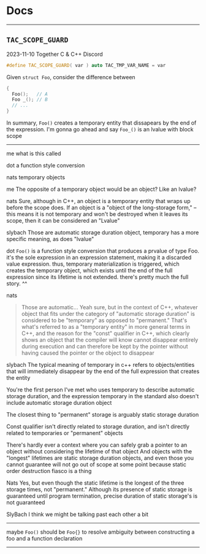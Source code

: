 # Docs

---

## `TAC_SCOPE_GUARD`

2023-11-10 Together C & C++ Discord

```cpp
#define TAC_SCOPE_GUARD( var ) auto TAC_TMP_VAR_NAME = var
```

Given `struct Foo`, consider the difference between

```cpp
{
  Foo();   // A
  Foo _(); // B
  // ...
}
```

In summary, `Foo()` creates a temporary entity that dissapears by the end of the expression.
I'm gonna go ahead and say `Foo_()` is an lvalue with block scope

---

me
  what is this called

dot
  a function style conversion

nats
  temporary objects

me
  The opposite of a temporary object would be an object? Like an lvalue?

nats
  Sure, although in C++, an object is a temporary entity that wraps up before the scope does. If an object is a "object of the long-storage form," – this means it is not temporary and won't be destroyed when it leaves its scope, then it can be considered an "Lvalue"

slybach
  Those are automatic storage duration object, temporary has a more specific meaning, as does "lvalue"

dot
  `Foo()` is a function style conversion that produces a prvalue of type Foo. it's the sole expression in an expression statement, making it a discarded value expression. thus, temporary materialization is triggered, which creates the temporary object, which exists until the end of the full expression since its lifetime is not extended. there's pretty much the full story. ^^ 

nats
  > Those are automatic...
  Yeah sure, but in the context of C++, whatever object that fits under the category of "automatic storage duration" is considered to be "temporary" as opposed to "permanent." That's what's referred to as a "temporary entity" in more general terms in C++, and the reason for the "const" qualifier in C++, which clearly shows an object that the compiler will know cannot disappear entirely during execution and can therefore be kept by the pointer without having caused the pointer or the object to disappear

slybach
  The typical meaning of temporary in c++ refers to objects/entities that will immediately disappear by the end of the full expression that creates the entity

  You're the first person I've met who uses temporary to describe automatic storage duration, and the expression temporary in the standard also doesn't include automatic storage duration object

  The closest thing to "permanent" storage is arguably static storage duration

  Const qualifier isn't directly related to storage duration, and isn't directly related to temporaries or "permanent" objects

  There's hardly ever a context where you can safely grab a pointer to an object without considering the lifetime of that object
  And objects with the "longest" lifetimes are static storage duration objects, and even those you cannot guarantee will not go out of scope at some point because static order destruction fiasco is a thing

Nats
  Yes, but even though the static lifetime is the longest of the three storage times, not "permanent." Although its presence of static storage is guaranteed until program termination, precise duration of static storage's is not guaranteed

SlyBach
  I think we might be talking past each other a bit

---

maybe `Foo()` should be `Foo{}` to resolve ambiguity between constructing a foo and a function declaration

---
